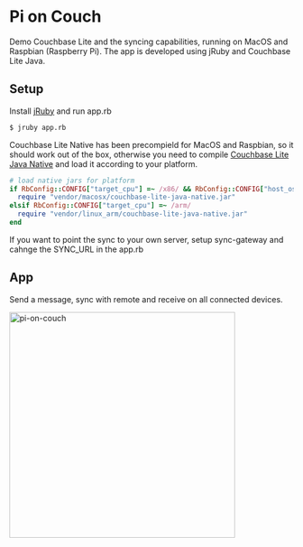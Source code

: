 # Pi on Couch
Demo Couchbase Lite and the syncing capabilities, running on MacOS and Raspbian
(Raspberry Pi). The app is developed using jRuby and Couchbase Lite Java.

## Setup
Install [jRuby](http://jruby.org/) and run app.rb

```bash
$ jruby app.rb
```

Couchbase Lite Native has been precompield for MacOS and Raspbian, so it should
work out of the box, otherwise you need to compile [Couchbase Lite Java
Native](https://github.com/couchbase/couchbase-lite-java-native) and load it
according to your platform.

```ruby
# load native jars for platform
if RbConfig::CONFIG["target_cpu"] =~ /x86/ && RbConfig::CONFIG["host_os"] =~ /darwin/
  require "vendor/macosx/couchbase-lite-java-native.jar"
elsif RbConfig::CONFIG["target_cpu"] =~ /arm/
  require "vendor/linux_arm/couchbase-lite-java-native.jar"
end
```

If you want to point the sync to your own server, setup sync-gateway and cahnge
the SYNC\_URL in the app.rb

## App

Send a message, sync with remote and receive on all connected devices.

<img src="https://farm6.staticflickr.com/5031/14411058895_c9be89a60d_s.jpg"
width="400" height="400" alt="pi-on-couch">

